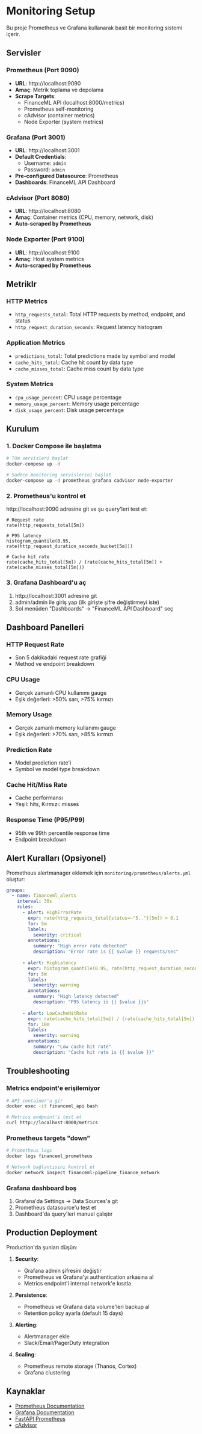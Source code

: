 # Monitoring Setup

Bu proje Prometheus ve Grafana kullanarak basit bir monitoring sistemi içerir.

## Servisler

### Prometheus (Port 9090)
- **URL**: http://localhost:9090
- **Amaç**: Metrik toplama ve depolama
- **Scrape Targets**:
  - FinanceML API (localhost:8000/metrics)
  - Prometheus self-monitoring
  - cAdvisor (container metrics)
  - Node Exporter (system metrics)

### Grafana (Port 3001)
- **URL**: http://localhost:3001
- **Default Credentials**:
  - Username: `admin`
  - Password: `admin`
- **Pre-configured Datasource**: Prometheus
- **Dashboards**: FinanceML API Dashboard

### cAdvisor (Port 8080)
- **URL**: http://localhost:8080
- **Amaç**: Container metrics (CPU, memory, network, disk)
- **Auto-scraped by Prometheus**

### Node Exporter (Port 9100)
- **URL**: http://localhost:9100
- **Amaç**: Host system metrics
- **Auto-scraped by Prometheus**

## Metriklr

### HTTP Metrics
- `http_requests_total`: Total HTTP requests by method, endpoint, and status
- `http_request_duration_seconds`: Request latency histogram

### Application Metrics
- `predictions_total`: Total predictions made by symbol and model
- `cache_hits_total`: Cache hit count by data type
- `cache_misses_total`: Cache miss count by data type

### System Metrics
- `cpu_usage_percent`: CPU usage percentage
- `memory_usage_percent`: Memory usage percentage
- `disk_usage_percent`: Disk usage percentage

## Kurulum

### 1. Docker Compose ile başlatma

```bash
# Tüm servisleri başlat
docker-compose up -d

# Sadece monitoring servislerini başlat
docker-compose up -d prometheus grafana cadvisor node-exporter
```

### 2. Prometheus'u kontrol et

http://localhost:9090 adresine git ve şu query'leri test et:

```promql
# Request rate
rate(http_requests_total[5m])

# P95 latency
histogram_quantile(0.95, rate(http_request_duration_seconds_bucket[5m]))

# Cache hit rate
rate(cache_hits_total[5m]) / (rate(cache_hits_total[5m]) + rate(cache_misses_total[5m]))
```

### 3. Grafana Dashboard'u aç

1. http://localhost:3001 adresine git
2. admin/admin ile giriş yap (ilk girişte şifre değiştirmeyi iste)
3. Sol menüden "Dashboards" → "FinanceML API Dashboard" seç

## Dashboard Panelleri

### HTTP Request Rate
- Son 5 dakikadaki request rate grafiği
- Method ve endpoint breakdown

### CPU Usage
- Gerçek zamanlı CPU kullanımı gauge
- Eşik değerleri: >50% sarı, >75% kırmızı

### Memory Usage
- Gerçek zamanlı memory kullanımı gauge
- Eşik değerleri: >70% sarı, >85% kırmızı

### Prediction Rate
- Model prediction rate'i
- Symbol ve model type breakdown

### Cache Hit/Miss Rate
- Cache performansı
- Yeşil: hits, Kırmızı: misses

### Response Time (P95/P99)
- 95th ve 99th percentile response time
- Endpoint breakdown

## Alert Kuralları (Opsiyonel)

Prometheus alertmanager eklemek için `monitoring/prometheus/alerts.yml` oluştur:

```yaml
groups:
  - name: financeml_alerts
    interval: 30s
    rules:
      - alert: HighErrorRate
        expr: rate(http_requests_total{status=~"5.."}[5m]) > 0.1
        for: 5m
        labels:
          severity: critical
        annotations:
          summary: "High error rate detected"
          description: "Error rate is {{ $value }} requests/sec"
      
      - alert: HighLatency
        expr: histogram_quantile(0.95, rate(http_request_duration_seconds_bucket[5m])) > 1
        for: 5m
        labels:
          severity: warning
        annotations:
          summary: "High latency detected"
          description: "P95 latency is {{ $value }}s"
      
      - alert: LowCacheHitRate
        expr: rate(cache_hits_total[5m]) / (rate(cache_hits_total[5m]) + rate(cache_misses_total[5m])) < 0.8
        for: 10m
        labels:
          severity: warning
        annotations:
          summary: "Low cache hit rate"
          description: "Cache hit rate is {{ $value }}"
```

## Troubleshooting

### Metrics endpoint'e erişilemiyor

```bash
# API container'a gir
docker exec -it financeml_api bash

# Metrics endpoint'i test et
curl http://localhost:8000/metrics
```

### Prometheus targets "down"

```bash
# Prometheus logs
docker logs financeml_prometheus

# Network bağlantısını kontrol et
docker network inspect financeml-pipeline_finance_network
```

### Grafana dashboard boş

1. Grafana'da Settings → Data Sources'a git
2. Prometheus datasource'u test et
3. Dashboard'da query'leri manuel çalıştır

## Production Deployment

Production'da şunları düşün:

1. **Security**: 
   - Grafana admin şifresini değiştir
   - Prometheus ve Grafana'yı authentication arkasına al
   - Metrics endpoint'i internal network'e kısıtla

2. **Persistence**:
   - Prometheus ve Grafana data volume'leri backup al
   - Retention policy ayarla (default 15 days)

3. **Alerting**:
   - Alertmanager ekle
   - Slack/Email/PagerDuty integration

4. **Scaling**:
   - Prometheus remote storage (Thanos, Cortex)
   - Grafana clustering

## Kaynaklar

- [Prometheus Documentation](https://prometheus.io/docs/)
- [Grafana Documentation](https://grafana.com/docs/)
- [FastAPI Prometheus](https://github.com/trallnag/prometheus-fastapi-instrumentator)
- [cAdvisor](https://github.com/google/cadvisor)
